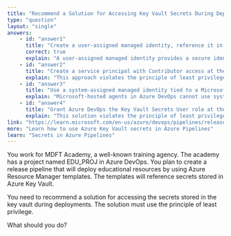 ```yaml
---
title: "Recommend a Solution for Accessing Key Vault Secrets During Deployments"
type: "question"
layout: "single"
answers:
    - id: "answer1"
      title: "Create a user-assigned managed identity, reference it in the service connection, and grant it Key Vault access via an access policy"
      correct: true
      explain: "A user-assigned managed identity provides a secure identity that can be referenced in the service connection and granted only the specific access needed to retrieve secrets from Key Vault. Using an access policy allows precise control over which secrets can be accessed, adhering to the principle of least privilege by granting only the required permissions."
    - id: "answer2"
      title: "Create a service principal with Contributor access at the subscription level and reference it in the service connection"
      explain: "This approach violates the principle of least privilege by granting Contributor access at the subscription level, which provides far more permissions than necessary to access Key Vault secrets. A service principal with such broad access represents a significant security risk as it could modify many other resources in the subscription."
    - id: "answer3"
      title: "Use a system-assigned managed identity tied to a Microsoft-hosted agent and configure RBAC on the Key Vault"
      explain: "Microsoft-hosted agents in Azure DevOps cannot use system-assigned managed identities. These agents are temporary and isolated environments that don't have persistent identities across pipeline runs. Microsoft-hosted agents have no built-in mechanism to authenticate to Azure resources using system-assigned managed identities, making this approach technically impossible for accessing Key Vault secrets during deployments."
    - id: "answer4"
      title: "Grant Azure DevOps the Key Vault Secrets User role at the subscription level to allow access during deployments"
      explain: "This solution violates the principle of least privilege by granting permissions at the subscription level, which would allow access to all key vaults in the subscription rather than just the specific vault needed for the deployment. Such broad access increases the security risk unnecessarily."
link: "https://learn.microsoft.com/en-us/azure/devops/pipelines/release/azure-key-vault"
more: "Learn how to use Azure Key Vault secrets in Azure Pipelines"
learn: "Secrets in Azure Pipelines"
---
```

You work for MDFT Academy, a well-known training agency. The academy has a project named EDU_PROJ in Azure DevOps. You plan to create a release pipeline that will deploy educational resources by using Azure Resource Manager templates. The templates will reference secrets stored in Azure Key Vault.

You need to recommend a solution for accessing the secrets stored in the key vault during deployments. The solution must use the principle of least privilege.

What should you do?